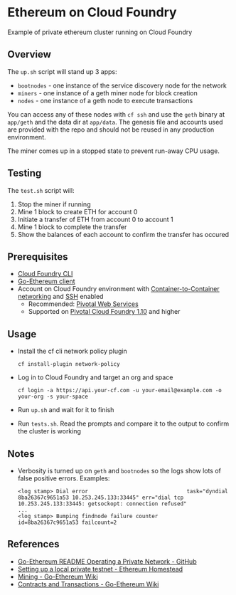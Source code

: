 # Ethereum on Cloud Foundry

Example of private ethereum cluster running on Cloud Foundry

## Overview

The `up.sh` script will stand up 3 apps:

* `bootnodes` - one instance of the service discovery node for the network
* `miners` - one instance of a geth miner node for block creation
* `nodes` - one instance of a geth node to execute transactions

You can access any of these nodes with `cf ssh` and use the `geth` binary at `app/geth` and the data dir at `app/data`. The genesis file and accounts used are provided with the repo and should not be reused in any production environment.

The miner comes up in a stopped state to prevent run-away CPU usage.

## Testing

The `test.sh` script will:

1. Stop the miner if running
1. Mine 1 block to create ETH for account 0
1. Initiate a transfer of ETH from account 0 to account 1
1. Mine 1 block to complete the transfer
1. Show the balances of each account to confirm the transfer has occured 

## Prerequisites

* [Cloud Foundry CLI](https://github.com/cloudfoundry/cli)
* [Go-Ethereum client](https://geth.ethereum.org/downloads/)
* Account on Cloud Foundry environment with [Container-to-Container networking](https://docs.pivotal.io/pivotalcf/1-10/concepts/understand-cf-networking.html) and [SSH](https://docs.pivotal.io/pivotalcf/1-10/opsguide/config-ssh.html) enabled
  * Recommended: [Pivotal Web Services](https://run.pivotal.io)
  * Supported on [Pivotal Cloud Foundry 1.10](https://docs.pivotal.io/pivotalcf/1-10/pcf-release-notes/index.html) and higher

## Usage

* Install the cf cli network policy plugin
  ```
  cf install-plugin network-policy
  ```

* Log in to Cloud Foundry and target an org and space
  ```
  cf login -a https://api.your-cf.com -u your-email@example.com -o your-org -s your-space
  ```

* Run `up.sh` and wait for it to finish

* Run `tests.sh`. Read the prompts and compare it to the output to confirm the cluster is working


## Notes

* Verbosity is turned up on `geth` and `bootnodes` so the logs show lots of false positive errors. Examples:
  ```
  <log stamp> Dial error                               task="dyndial 8ba26367c9651a53 10.253.245.133:33445" err="dial tcp 10.253.245.133:33445: getsockopt: connection refused"
  ...
  <log stamp> Bumping findnode failure counter         id=8ba26367c9651a53 failcount=2
  ```

## References

* [Go-Ethereum README Operating a Private Network - GitHub](https://github.com/ethereum/go-ethereum#operating-a-private-network)
* [Setting up a local private testnet - Ethereum Homestead](http://ethdocs.org/en/latest/network/test-networks.html#setting-up-a-local-private-testnet)
* [Mining - Go-Ethereum Wiki](https://github.com/ethereum/go-ethereum/wiki/Mining)
* [Contracts and Transactions - Go-Ethereum Wiki](https://github.com/ethereum/go-ethereum/wiki/Contracts-and-Transactions)
